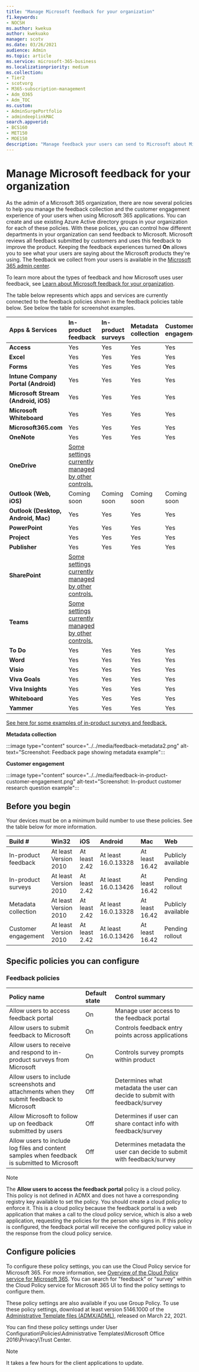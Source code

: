 ```yaml
---
title: "Manage Microsoft feedback for your organization"
f1.keywords:
- NOCSH
ms.author: kwekua
author: kwekuako
manager: scotv
ms.date: 03/26/2021
audience: Admin
ms.topic: article
ms.service: microsoft-365-business
ms.localizationpriority: medium
ms.collection: 
- Tier2
- scotvorg
- M365-subscription-management 
- Adm_O365
- Adm_TOC
ms.custom: 
- AdminSurgePortfolio
- admindeeplinkMAC
search.appverid:
- BCS160
- MET150
- MOE150
description: "Manage feedback your users can send to Microsoft about Microsoft products."
---
```


# Manage Microsoft feedback for your organization

As the admin of a Microsoft 365 organization, there are now several policies to help you manage the feedback collection and the customer engagement experience of your users when using Microsoft 365 applications. You can create and use existing Azure Active directory groups in your organization for each of these policies. With these polices, you can control how different departments in your organization can send feedback to Microsoft. Microsoft reviews all feedback submitted by customers and uses this feedback to improve the product. Keeping the feedback experiences turned **On** allows you to see what your users are saying about the Microsoft products they're using. The feedback we collect from your users is available in the <a href="https://go.microsoft.com/fwlink/p/?linkid=2024339" target="_blank">Microsoft 365 admin center</a>.

To learn more about the types of feedback and how Microsoft uses user feedback, see [Learn about Microsoft feedback for your organization](../misc/feedback-user-control.md).

The table below represents which apps and services are currently connected to the feedback policies shown in the feedback policies table below. See below the table for screenshot examples.

|**Apps & Services**|**In-product feedback** <br> |**In-product surveys** <br> |**Metadata collection** <br> |**Customer engagement** <br> |
|:-----|:-----|:-----|:-----|:-----|
|**Access**|Yes|Yes|Yes|Yes|
|**Excel**|Yes|Yes|Yes|Yes|
|**Forms**|Yes|Yes|Yes|Yes|
|**Intune Company Portal (Android)**|Yes|Yes|Yes|Yes|
|**Microsoft Stream (Android, iOS)**|Yes|Yes|Yes|Yes|
|**Microsoft Whiteboard**|Yes|Yes|Yes|Yes|
|**Microsoft365.com**|Yes|Yes|Yes|Yes|
|**OneNote**|Yes|Yes|Yes|Yes|
|**OneDrive**|[Some settings currently managed by other controls.](/onedrive/disable-contact-support-send-feedback)||||
|**Outlook (Web, iOS)**|Coming soon|Coming soon|Coming soon|Coming soon|
|**Outlook (Desktop, Android, Mac)**|Yes|Yes|Yes|Yes|
|**PowerPoint**|Yes|Yes|Yes|Yes|
|**Project**|Yes|Yes|Yes|Yes|
|**Publisher**|Yes|Yes|Yes|Yes|
|**SharePoint**|[Some settings currently managed by other controls.](/powershell/module/sharepoint-online/set-spotenant)||||
|**Teams**|[Some settings currently managed by other controls.](/microsoftteams/manage-feedback-policies-in-teams)||||
|**To Do**|Yes|Yes|Yes|Yes|
|**Word**|Yes|Yes|Yes|Yes|
|**Visio**|Yes|Yes|Yes|Yes|
|**Viva Goals**|Yes|Yes|Yes|Yes|
|**Viva Insights**|Yes|Yes|Yes|Yes|
|**Whiteboard**|Yes|Yes|Yes|Yes|
|**Yammer**|Yes|Yes|Yes|Yes|

[See here for some examples of in-product surveys and feedback.](/microsoft-365/admin/misc/feedback-user-control#in-product-surveys)

**Metadata collection**

:::image type="content" source="../../media/feedback-metadata2.png" alt-text="Screenshot: Feedback page showing metadata example":::

**Customer engagement**

:::image type="content" source="../../media/feedback-in-product-customer-engagement.png" alt-text="Screenshot: In-product customer research question example":::

## Before you begin

Your devices must be on a minimum build number to use these policies. See the table below for more information.

|**Build #**|**Win32**|**iOS**|**Android**|**Mac**|**Web**|
|:-----|:-----|:-----|:-----|:-----|:-----|
|In-product feedback|At least Version 2010|At least 2.42|At least 16.0.13328|At least 16.42|Publicly available|
|In-product surveys|At least Version 2010|At least 2.42|At least 16.0.13426|At least 16.42|Pending rollout|
|Metadata collection|At least Version 2010|At least 2.42|At least 16.0.13328|At least 16.42|Publicly available|
|Customer engagement|At least Version 2010|At least 2.42|At least 16.0.13426|At least 16.42|Pending rollout|

## Specific policies you can configure

### Feedback policies

|**Policy name**|**Default state**|**Control summary**|
|:-----|:-----|:-----|
|Allow users to access feedback portal|On|Manage user access to the feedback portal|
|Allow users to submit feedback to Microsoft|On|Controls feedback entry points across applications|
|Allow users to receive and respond to in-product surveys from Microsoft|On|Controls survey prompts within product|
|Allow users to include screenshots and attachments when they submit feedback to Microsoft|Off|Determines what metadata the user can decide to submit with feedback/survey|
|Allow Microsoft to follow up on feedback submitted by users|Off|Determines if user can share contact info with feedback/survey|
|Allow users to include log files and content samples when feedback is submitted to Microsoft|Off|Determines metadata the user can decide to submit with feedback/survey|

> [!NOTE]
> The **Allow users to access the feedback portal** policy is a cloud policy. This policy is not defined in ADMX and does not have a corresponding registry key available to set the policy. You should create a cloud policy to enforce it. This is a cloud policy because the feedback portal is a web application that makes a call to the cloud policy service, which is also a web application, requesting the policies for the person who signs in. If this policy is configured, the feedback portal will receive the configured policy value in the response from the cloud policy service.

## Configure policies

To configure these policy settings, you can use the Cloud Policy service for Microsoft 365. For more information, see [Overview of the Cloud Policy service for Microsoft 365](/deployoffice/overview-office-cloud-policy-service). You can search for "feedback" or "survey" within the Cloud Policy service for Microsoft 365 UI to find the policy settings to configure them. 

These policy settings are also available if you use Group Policy. To use these policy settings, download at least version 5146.1000 of the [Administrative Template files (ADMX/ADML)](https://www.microsoft.com/download/details.aspx?id=49030), released on March 22, 2021.

You can find these policy settings under User Configuration\Policies\Administrative Templates\Microsoft Office 2016\Privacy\Trust Center.

> [!NOTE]
> It takes a few hours for the client applications to update.
